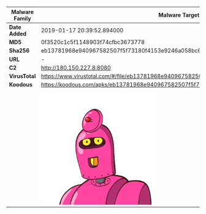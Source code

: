 | Malware Family | Malware Targeting South Koreans                              |
| -------------- | ------------------------------------------------------------ |
| **Date Added** | 2019-01-17 20:39:52.894000                                                   |
| **MD5**        | 0f3520c1c5f1148903f74cfbc3673778                             |
| **Sha256**     | eb13781968e940967582507f5f73180f4153e9246a058bc637178a1e17f02ae9 |
| **URL**        | -                                                            |
| **C2**         | http://180.150.227.8:8080 |
| **VirusTotal** | https://www.virustotal.com/#/file/eb13781968e940967582507f5f73180f4153e9246a058bc637178a1e17f02ae9/detection |
| **Koodous**    | https://koodous.com/apks/eb13781968e940967582507f5f73180f4153e9246a058bc637178a1e17f02ae9 |
|                | ![](../assets/eb13781968e940967582507f5f73180f4153e9246a058bc637178a1e17f02ae9.png) |
